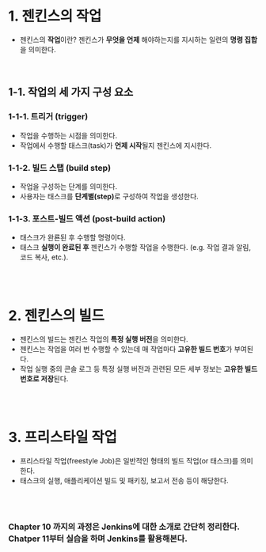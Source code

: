 <h1>1. 젠킨스의 작업</h1>
<ul>
  <li>
    젠킨스의 <strong>작업</strong>이란? 젠킨스가 <strong>무엇을 언제</strong> 해야하는지를 지시하는 일련의 <strong>명령 집합</strong>을 의미한다.
  </li>
</ul>

<br>

<h2>1-1. 작업의 세 가지 구성 요소</h2>
<h3>1-1-1. 트리거 (trigger)</h3>
<ul>
  <li>
    작업을 수행하는 시점을 의미한다.
  </li>
  <li>
    작업에서 수행할 태스크(task)가 <strong>언제 시작</strong>될지 젠킨스에 지시한다.
  </li>
</ul>

<h3>1-1-2. 빌드 스탭 (build step)</h3>
<ul>
  <li>
    작업을 구성하는 단계를 의미한다.
  </li>
  <li>
    사용자는 태스크를 <strong>단계별(step)</strong>로 구성하여 작업을 생성한다.
  </li>
</ul>

<h3>1-1-3. 포스트-빌드 액션 (post-build action)</h3>
<ul>
  <li>
    태스크가 완룐된 후 수행할 명령이다.
  </li>
  <li>
    태스크 <strong>실행이 완료된 후</strong> 젠킨스가 수행할 작업을 수행한다. (e.g. 작업 결과 알림, 코드 복사, etc.).
  </li>
</ul>

<br><br>

<h1>2. 젠킨스의 빌드</h1>
<ul>
  <li>
    젠킨스의 빌드는 젠킨스 작업의 <strong>특정 실행 버전</strong>을 의미한다.
  </li>
  <li>
    젠킨스는 작업을 여러 번 수행할 수 있는데 매 작업마다 <strong>고유한 빌드 번호</strong>가 부여된다. 
  </li>
  <li>
    작업 실행 중의 콘솔 로그 등 특정 실행 버전과 관련된 모든 세부 정보는 <strong>고유한 빌드 번호로 저장</strong>된다. 
  </li>
</ul>

<br><br>

<h1>3. 프리스타일 작업</h1>
<ul>
  <li>
    프리스타일 작업(freestyle Job)은 일반적인 형태의 빌드 작업(or 태스크)를 의미한다.
  </li>
  <li>
    태스크의 실행, 애플리케이션 빌드 및 패키징, 보고서 전송 등이 해당한다.
  </li>
</ul>

<br><br>

<h3>Chapter 10 까지의 과정은 Jenkins에 대한 소개로 간단히 정리한다. Chatper 11부터 실습을 하며 Jenkins를 활용해본다.</h3>